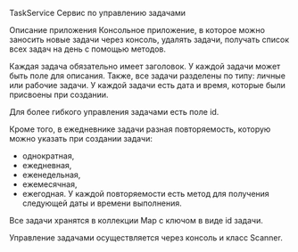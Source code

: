TaskService
Сервис по управлению задачами 

Описание приложения
Консольное приложение, в которое можно заносить новые задачи через консоль, удалять задачи, получать список всех задач на день с помощью методов.

Каждая задача обязательно имеет заголовок. У каждой задачи может быть поле для описания. Также, все задачи разделены по типу: личные или рабочие задачи. У каждой задачи есть дата и время, которые были присвоены при создании.

Для более гибкого управления задачами есть поле id.

Кроме того, в ежедневнике задачи разная повторяемость, которую можно указать при создании задачи:

- однократная,
- ежедневная,
- еженедельная,
- ежемесячная,
- ежегодная.
У каждой повторяемости есть метод для получения следующей даты и времени выполнения.

Все задачи хранятся в коллекции Map с ключом в виде id задачи.

Управление задачами осуществляется через консоль и класс Scanner.
